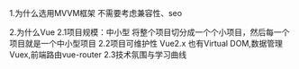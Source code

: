 1.为什么选用MVVM框架
  不需要考虑兼容性、seo

2.为什么Vue
2.1项目规模：中小型
   将整个项目切分成一个个小项目，然后每一个项目就是一个中小型项目
2.2项目可维护性
   Vue2.x 也有Virtual DOM,数据管理Vuex,前端路由vue-router
2.3技术氛围与学习曲线